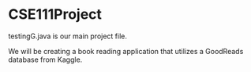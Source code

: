 # CSE111Project
testingG.java is our main project file.

We will be creating a book reading application that utilizes a GoodReads database from Kaggle.
